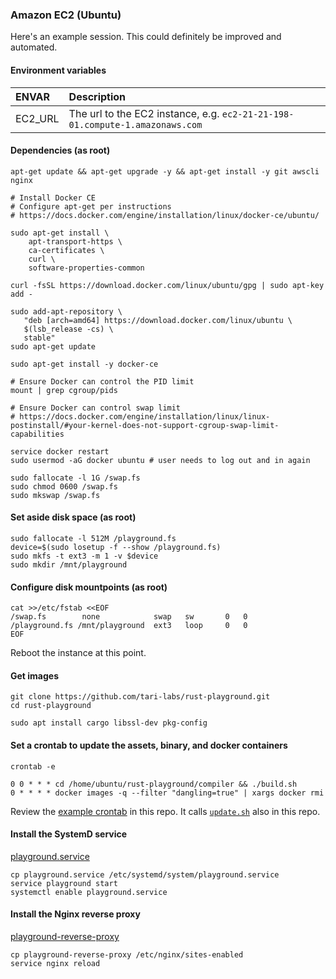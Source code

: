 ### Amazon EC2 (Ubuntu)

Here's an example session. This could definitely be improved and automated.

#### Environment variables

| ENVAR   | Description                                                                  |
|:--------|:-----------------------------------------------------------------------------|
| EC2_URL | The url to the EC2 instance, e.g. `ec2-21-21-198-01.compute-1.amazonaws.com` |

#### Dependencies (as root)

```
apt-get update && apt-get upgrade -y && apt-get install -y git awscli nginx

# Install Docker CE
# Configure apt-get per instructions
# https://docs.docker.com/engine/installation/linux/docker-ce/ubuntu/

sudo apt-get install \
    apt-transport-https \
    ca-certificates \
    curl \
    software-properties-common

curl -fsSL https://download.docker.com/linux/ubuntu/gpg | sudo apt-key add -

sudo add-apt-repository \
   "deb [arch=amd64] https://download.docker.com/linux/ubuntu \
   $(lsb_release -cs) \
   stable"
sudo apt-get update
    
sudo apt-get install -y docker-ce

# Ensure Docker can control the PID limit
mount | grep cgroup/pids

# Ensure Docker can control swap limit
# https://docs.docker.com/engine/installation/linux/linux-postinstall/#your-kernel-does-not-support-cgroup-swap-limit-capabilities

service docker restart
sudo usermod -aG docker ubuntu # user needs to log out and in again

sudo fallocate -l 1G /swap.fs
sudo chmod 0600 /swap.fs
sudo mkswap /swap.fs
```

#### Set aside disk space (as root)
```
sudo fallocate -l 512M /playground.fs
device=$(sudo losetup -f --show /playground.fs)
sudo mkfs -t ext3 -m 1 -v $device
sudo mkdir /mnt/playground
```

#### Configure disk mountpoints (as root)
```
cat >>/etc/fstab <<EOF
/swap.fs        none            swap   sw       0   0
/playground.fs /mnt/playground  ext3   loop     0   0
EOF
```

Reboot the instance at this point.

#### Get images
```
git clone https://github.com/tari-labs/rust-playground.git
cd rust-playground

sudo apt install cargo libssl-dev pkg-config
```

#### Set a crontab to update the assets, binary, and docker containers

```
crontab -e
```

```
0 0 * * * cd /home/ubuntu/rust-playground/compiler && ./build.sh
0 * * * * docker images -q --filter "dangling=true" | xargs docker rmi
```

Review the [example crontab](crontab) in this repo. It calls [`update.sh`](update.sh) also in this repo.

#### Install the SystemD service

[playground.service](playground.service)

```
cp playground.service /etc/systemd/system/playground.service
service playground start
systemctl enable playground.service
```

#### Install the Nginx reverse proxy

[playground-reverse-proxy](playground-reverse-proxy)

```
cp playground-reverse-proxy /etc/nginx/sites-enabled
service nginx reload
```
